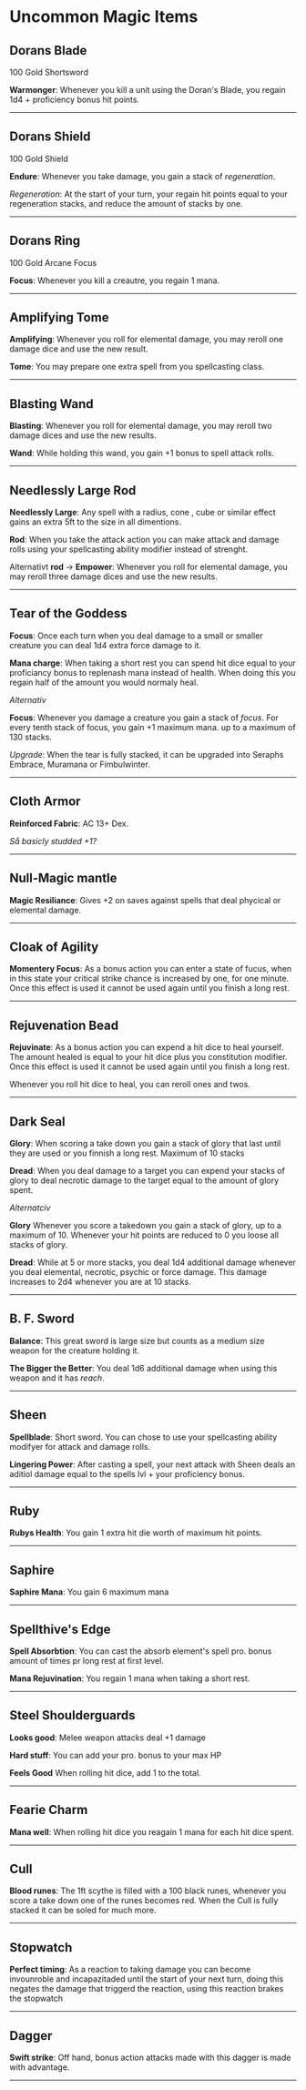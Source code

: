 # Uncommon Magic Items

## Dorans Blade

100 Gold
Shortsword

**Warmonger**: Whenever you kill a unit using the Doran's Blade, you regain 1d4 + proficiency bonus hit points.

---

## Dorans Shield

100 Gold
Shield

**Endure**: Whenever you take damage, you gain a stack of _regeneration_. 

_Regeneration_: At the start of your turn, your regain hit points equal to your regeneration stacks, and reduce the amount of stacks by one. 

---

## Dorans Ring

100 Gold
Arcane Focus

**Focus**: Whenever you kill a creautre, you regain 1 mana.

---

## Amplifying Tome

**Amplifying**: Whenever you roll for elemental damage, you may reroll one damage dice and use the new result.

**Tome**: You may prepare one extra spell from you spellcasting class. 

---

## Blasting Wand

**Blasting**: Whenever you roll for elemental damage, you may reroll two damage dices and use the new results. 

**Wand**: While holding this wand, you gain +1 bonus to spell attack rolls. 

---

## Needlessly Large Rod

**Needlessly Large**: Any spell with a radius, cone , cube or similar effect gains an extra 5ft to the size in all dimentions. 

**Rod**: When you take the attack action you can make attack and damage rolls using your spellcasting ability modifier instead of strenght. 

Alternativt **rod** -> **Empower**: Whenever you roll for elemental damage, you may reroll three damage dices and use the new results. 

---

## Tear of the Goddess

**Focus**: Once each turn when you deal damage to a small or smaller creature you can deal 1d4 extra force damage to it.

**Mana charge**: When taking a short rest you can spend hit dice equal to your proficiancy bonus to replenash mana instead of health. When doing this you regain half of the amount you would normaly heal.

_Alternativ_

**Focus**: Whenever you damage a creature you gain a stack of _focus_. For every tenth stack of focus, you gain +1 maximum mana. up to a maximum of 130 stacks. 

_Upgrade_: When the tear is fully stacked, it can be upgraded into Seraphs Embrace, Muramana or Fimbulwinter.

---

## Cloth Armor

**Reinforced Fabric**: AC 13+ Dex.

_Så basicly studded +1?_

---

## Null-Magic mantle

**Magic Resiliance**: Gives +2 on saves against spells that deal phycical or elemental damage.

---

## Cloak of Agility

**Momentery Focus**: As a bonus action you can enter a state of fucus, when in this state your critical strike chance is increased by one, for one minute. Once this effect is used it cannot be used again until you finish a long rest. 

---

## Rejuvenation Bead

**Rejuvinate**: As a bonus action you can expend a hit dice to heal yourself. The amount healed is equal to your hit dice plus you constitution modifier. Once this effect is used it cannot be used again until you finish a long rest. 

Whenever you roll hit dice to heal, you can reroll ones and twos. 

---

## Dark Seal

**Glory**: When scoring a take down you gain a stack of glory that last until they are used or you finnish a long rest. Maximum of 10 stacks

**Dread**: When you deal damage to a target you can expend your stacks of glory to deal necrotic damage to the target equal to the amount of glory spent.

_Alternatciv_

**Glory** Whenever you score a takedown you gain a stack of glory, up to a maximum of 10. Whenever your hit points are reduced to 0 you loose all stacks of glory. 

**Dread**: While at 5 or more stacks, you deal 1d4 additional damage whenever you deal elemental, necrotic, psychic or force damage. This damage increases to 2d4 whenever you are at 10 stacks. 

---

## B. F. Sword

**Balance**: This great sword is large size but counts as a medium size weapon for the creature holding it. 

**The Bigger the Better**: You deal 1d6 additional damage when using this weapon and it has _reach_. 

---

## Sheen

**Spellblade**: Short sword. You can chose to use your spellcasting ability modifyer for attack and damage rolls. 

**Lingering Power**: After casting a spell, your next attack with Sheen deals an aditiol damage equal to the spells lvl + your proficiency bonus.

---

## Ruby

**Rubys Health**: You gain 1 extra hit die worth of maximum hit points. 

---

## Saphire

**Saphire Mana**: You gain 6 maximum mana 

---

## Spellthive's Edge

**Spell Absorbtion**: You can cast the absorb element's spell pro. bonus amount of times pr long rest at first level. 

**Mana Rejuvination**: You regain 1 mana when taking a short rest.

---

## Steel Shoulderguards

**Looks good**: Melee weapon attacks deal +1 damage 

**Hard stuff**: You can add your pro. bonus to your max HP

**Feels Good** When rolling hit dice, add 1 to the total.

---

## Fearie Charm

**Mana well**: When rolling hit dice you reagain 1 mana for each hit dice spent.

---

## Cull

**Blood runes**: The 1ft scythe is filled with a 100 black runes, whenever you score a take down one of the runes becomes red. When the Cull is fully stacked it can be soled for much more. 

---

## Stopwatch

**Perfect timing**: As a reaction to taking damage you can become invounroble and incapazitaded until the start of your next turn, doing this negates the damage that triggerd the reaction, using this reaction brakes the stopwatch

---

## Dagger

**Swift strike**: Off hand, bonus action attacks made with this dagger is made with advantage.

---

